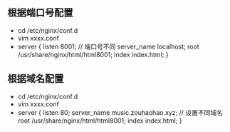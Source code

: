 ## 根据端口号配置
  - cd /etc/nginx/conf.d
  - vim xxxx.conf
  - server {
      listen 8001; // 端口号不同
      server_name localhost;
      root /usr/share/nginx/html/html8001;
      index index.html;
  }

## 根据域名配置
  - cd /etc/nginx/conf.d
  - vim xxxx.conf
  - server {
      listen 80;
      server_name music.zouhaohao.xyz;  // 设置不同域名
      root /usr/share/nginx/html/html8001;
      index index.html;
  }